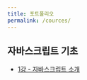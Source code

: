 ```yaml
---
title: 포트폴리오
permalink: /cources/
---
```


## 자바스크립트 기초
* [1강 - 자바스크립트 소개](http://l0gic.me/2013-08-16/javascript-basic-class-1/)
